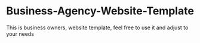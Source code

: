 # Business-Agency-Website-Template
This is business owners, website template, feel free to use it and adjust to your needs
